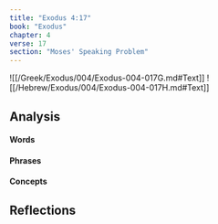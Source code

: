 ```yaml
---
title: "Exodus 4:17"
book: "Exodus"
chapter: 4
verse: 17
section: "Moses' Speaking Problem"
---
```

![[/Greek/Exodus/004/Exodus-004-017G.md#Text]]
![[/Hebrew/Exodus/004/Exodus-004-017H.md#Text]]

## Analysis

#### Words

#### Phrases

#### Concepts

## Reflections
